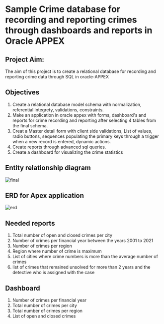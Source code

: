 # Sample Crime database for recording and reporting crimes through dashboards and reports in Oracle APPEX
## Project Aim:
The aim of this project is to create a relational database for recording and reporting crime data through SQL in oracle-APPEX

## Objectives
1) Create a relational database model schema with normalization, referential integrety, validations, constraints.
2) Make an application in oracle appex with forms, dashboard's and reports for crime recording and reporting after selecting 4 tables from the final schema.
3) Creat a Master detail form with client side validations, List of values, radio buttons, sequences populating the primary keys through a trigger when a new record is entered, dynamic actions. 
4) Create reports through advanced sql queries.
5) Create a dashboard for visualizing the crime statistics

## Entity relationship diagram
![final](https://user-images.githubusercontent.com/90732088/133694092-3a2ab490-2142-486c-8b0b-5e47f3a1f0e9.jpg)

## ERD for Apex application
![erd](https://user-images.githubusercontent.com/90732088/133695192-c1df5cd2-9777-4dff-a564-7b668e4b9562.jpg)

## Needed reports
1) Total number of open and closed crimes per city 
2) Number of crimes per financial year between the years 2001 to 2021
3) Number of crimes per region
4) Region where number of crime is maximum
5) List of cities where crime numbers is more than the average number of crimes 
6) list of crimes that remained unsolved for more than 2 years and the detective who is assigned with the case

## Dashboard
1) Number of crimes per financial year
2) Total number of crimes per city
3) Total number of crimes per region
4) List of open and closed crimes
